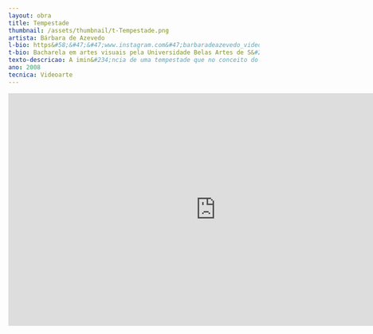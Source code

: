 ```yaml
---
layout: obra
title: Tempestade
thumbnail: /assets/thumbnail/t-Tempestade.png
artista: Bárbara de Azevedo
l-bio: https&#58;&#47;&#47;www.instagram.com&#47;barbaradeazevedo_videoarte&#47;
t-bio: Bacharela em artes visuais pela Universidade Belas Artes de S&#227;o Paulo, desde 2007 atua com videoarte e anima&#231;&#245;es experimentais, possui obras premiadas e selecionadas em exposi&#231;&#245;es, mostras e festivais nacionais e internacionais.
texto-descricao: A imin&#234;ncia de uma tempestade que no conceito do v&#237;deo dialoga com a problemática dos desequil&#237;brios ambientais que as mudan&#231;as climáticas est&#227;o trazendo ao cerrado, como a escassez de chuvas. 
ano: 2008
tecnica: Videoarte
---
```


<iframe width="832" height="468" src="https://youtu.be" frameborder="0" allow="accelerometer; autoplay; clipboard-write; encrypted-media; gyroscope; picture-in-picture" allowfullscreen></iframe>